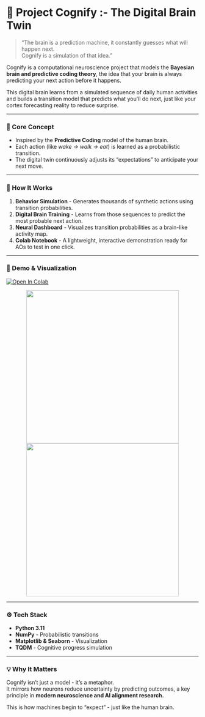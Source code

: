 # 🧩 Project Cognify :- The Digital Brain Twin

> “The brain is a prediction machine, it constantly guesses what will happen next.  
> Cognify is a simulation of that idea.”

Cognify is a computational neuroscience project that models the **Bayesian brain and predictive coding theory**, the idea that your brain is always predicting your next action before it happens.

This digital brain learns from a simulated sequence of daily human activities and builds a transition model that predicts what you’ll do next, just like your cortex forecasting reality to reduce surprise.

---

### 🧬 Core Concept
- Inspired by the **Predictive Coding** model of the human brain.  
- Each action (like *wake -> walk -> eat*) is learned as a probabilistic transition.  
- The digital twin continuously adjusts its “expectations” to anticipate your next move.

---

### 🧩 How It Works
1. **Behavior Simulation** - Generates thousands of synthetic actions using transition probabilities.  
2. **Digital Brain Training** - Learns from those sequences to predict the most probable next action.  
3. **Neural Dashboard** - Visualizes transition probabilities as a brain-like activity map.  
4. **Colab Notebook** - A lightweight, interactive demonstration ready for AOs to test in one click.

---

### 🎥 Demo & Visualization
[![Open In Colab](https://colab.research.google.com/assets/colab-badge.svg)](https://github.com/devansh-29-glitch/Cognify/blob/main/Cognify_Colab.ipynb)

<p align="center">
  <img src="assets/action_distribution.gif" width="400">
  <img src="assets/brain_transition.gif" width="400">
</p>

---

### ⚙️ Tech Stack
- **Python 3.11**
- **NumPy** - Probabilistic transitions  
- **Matplotlib & Seaborn** - Visualization  
- **TQDM** - Cognitive progress simulation  

---

### 💡 Why It Matters
Cognify isn’t just a model - it’s a metaphor.  
It mirrors how neurons reduce uncertainty by predicting outcomes, a key principle in **modern neuroscience and AI alignment research.**

This is how machines begin to “expect” - just like the human brain.


